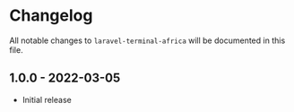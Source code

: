 # Changelog

All notable changes to `laravel-terminal-africa` will be documented in this file.

## 1.0.0 - 2022-03-05
- Initial release
